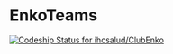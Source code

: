 # EnkoTeams
[ ![Codeship Status for ihcsalud/ClubEnko](https://app.codeship.com/projects/9bc9e9f0-1216-0135-5667-2a4a553df23d/status?branch=master)](https://app.codeship.com/projects/216908)
